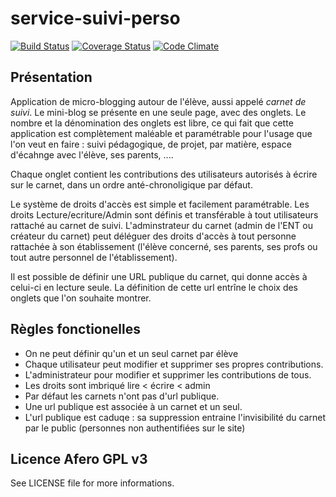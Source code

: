 # service-suivi-perso

[![Build Status](https://travis-ci.org/laclasse-com/service-suivi-perso.png?branch=master)](https://travis-ci.org/laclasse-com/service-suivi-perso) [![Coverage Status](https://coveralls.io/repos/laclasse-com/service-suivi-perso/badge.png?branch=master)](https://coveralls.io/r/laclasse-com/service-suivi-perso?branch=develop) [![Code Climate](https://codeclimate.com/github/laclasse-com/service-suivi-perso.png)](https://codeclimate.com/github/laclasse-com/service-suivi-perso)

## Présentation 

Application de micro-blogging autour de l'élève, aussi appelé *carnet de suivi*.
Le mini-blog se présente en une seule page, avec des onglets. 
Le nombre et la dénomination des onglets est libre, ce qui fait que cette application est complètement maléable et paramétrable pour l'usage que l'on veut en faire : suivi pédagogique, de projet, par matière, espace d'écahnge avec l'élève, ses parents, ....

Chaque onglet contient les contributions des utilisateurs autorisés à écrire sur le carnet, dans un ordre anté-chronoligique par défaut.

Le système de droits d'accès est simple et facilement paramétrable. Les droits Lecture/ecriture/Admin sont définis et transférable à tout utilisateurs rattaché au carnet de suivi.
L'adminstrateur du carnet (admin de l'ENT ou créateur du carnet) peut déléguer des droits d'accès à tout personne rattachée à son établissement (l'élève concerné, ses parents, ses profs ou tout autre personnel de l'établissement).

Il est possible de définir une URL publique du carnet, qui donne accès à celui-ci en lecture seule. 
La définition de cette url entrîne le choix des onglets que l'on souhaite montrer.

## Règles fonctionelles

 - On ne peut définir qu'un et un seul carnet par élève
 - Chaque utilisateur peut modifier et supprimer ses propres contributions.
 - L'administrateur pour modifier et supprimer les contributions de tous.
 - Les droits sont imbriqué lire < écrire < admin
 - Par défaut les carnets n'ont pas d'url publique.
 - Une url publique est associée à un carnet et un seul.
 - L'url publique est caduqe : sa suppression entraine l'invisibilité du carnet par le public (personnes non authentifiées sur le site)

## Licence Afero GPL v3

See LICENSE file for more informations.
